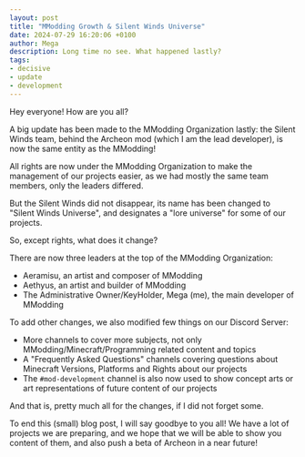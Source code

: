 ```yaml
---
layout: post
title: "MModding Growth & Silent Winds Universe"
date: 2024-07-29 16:20:06 +0100
author: Mega
description: Long time no see. What happened lastly?
tags:
- decisive
- update
- development
---
```


Hey everyone! How are you all?

A big update has been made to the MModding Organization lastly: the Silent Winds team, behind the Archeon mod (which I am the lead developer), is now the same entity as the MModding!

All rights are now under the MModding Organization to make the management of our projects easier, as we had mostly the same team members, only the leaders differed.

But the Silent Winds did not disappear, its name has been changed to "Silent Winds Universe", and designates a "lore universe" for some of our projects.

So, except rights, what does it change?

There are now three leaders at the top of the MModding Organization:
* Aeramisu, an artist and composer of MModding
* Aethyus, an artist and builder of MModding
* The Administrative Owner/KeyHolder, Mega (me), the main developer of MModding

To add other changes, we also modified few things on our Discord Server:
* More channels to cover more subjects, not only MModding/Minecraft/Programming related content and topics
* A "Frequently Asked Questions" channels covering questions about Minecraft Versions, Platforms and Rights about our projects
* The `#mod-development` channel is also now used to show concept arts or art representations of future content of our projects

And that is, pretty much all for the changes, if I did not forget some.

To end this (small) blog post, I will say goodbye to you all! We have a lot of projects we are preparing, and we hope that we
will be able to show you content of them, and also push a beta of Archeon in a near future!
